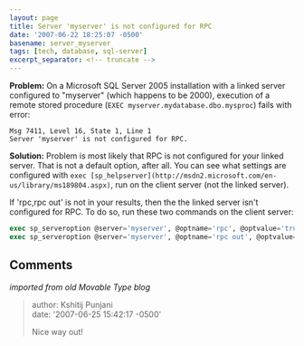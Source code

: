 ```yaml
---
layout: page
title: Server 'myserver' is not configured for RPC
date: '2007-06-22 18:25:07 -0500'
basename: server_myserver
tags: [tech, database, sql-server]
excerpt_separator: <!-- truncate -->
---
```


**Problem:** On a Microsoft SQL Server 2005 installation with a linked server
configured to "myserver" (which happens to be 2000), execution of a remote
stored procedure (`EXEC myserver.mydatabase.dbo.mysproc`) fails with error:

```none
Msg 7411, Level 16, State 1, Line 1
Server 'myserver' is not configured for RPC.
```

<!-- truncate -->


**Solution:** Problem is most likely that RPC is not configured for your linked
server. That is not a default option, after all. You can see what settings are
configured with `exec [sp_helpserver](http://msdn2.microsoft.com/en-us/library/ms189804.aspx)`,
run on the client server (not the linked server).

If 'rpc,rpc out' is not in your results, then the the linked server isn't
configured for RPC. To do so, run these two commands on the client server:

```sql
exec sp_serveroption @server='myserver', @optname='rpc', @optvalue='true'
exec sp_serveroption @server='myserver', @optname='rpc out', @optvalue='true'
```

## Comments

_imported from old Movable Type blog_

> author: Kshitij Punjani<br>
> date: '2007-06-25 15:42:17 -0500'
>
> Nice way out!
